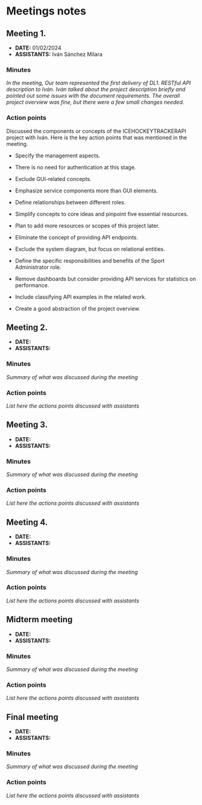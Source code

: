 # Meetings notes

## Meeting 1.
* **DATE:** 01/02/2024
* **ASSISTANTS:** Iván Sánchez Milara

### Minutes
*In the meeting, Our team represented the first delivery of DL1. RESTful API description to Iván. Iván talked about the project description briefly and pointed out some issues with the document requirements. The overall project overview was fine, but there were a few small changes needed.*

### Action points
Discussed the components or concepts of the ICEHOCKEYTRACKERAPI project with Iván. Here is the key action points that was mentioned in the meeting.

* Specify the management aspects.

* There is no need for authentication at this stage.

* Exclude GUI-related concepts.

* Emphasize service components more than GUI elements.

* Define relationships between different roles.

* Simplify concepts to core ideas and pinpoint five essential resources.

* Plan to add more resources or scopes of this project later.

* Eliminate the concept of providing API endpoints.

* Exclude the system diagram, but focus on relational entities.

* Define the specific responsibilities and benefits of the Sport Administrator role.

* Remove dashboards but consider providing API services for statistics on performance.

* Include classifying API examples in the related work.

* Create a good abstraction of the project overview.


## Meeting 2.
* **DATE:**
* **ASSISTANTS:**

### Minutes
*Summary of what was discussed during the meeting*

### Action points
*List here the actions points discussed with assistants*




## Meeting 3.
* **DATE:**
* **ASSISTANTS:**

### Minutes
*Summary of what was discussed during the meeting*

### Action points
*List here the actions points discussed with assistants*




## Meeting 4.
* **DATE:**
* **ASSISTANTS:**

### Minutes
*Summary of what was discussed during the meeting*

### Action points
*List here the actions points discussed with assistants*




## Midterm meeting
* **DATE:**
* **ASSISTANTS:**

### Minutes
*Summary of what was discussed during the meeting*

### Action points
*List here the actions points discussed with assistants*




## Final meeting
* **DATE:**
* **ASSISTANTS:**

### Minutes
*Summary of what was discussed during the meeting*

### Action points
*List here the actions points discussed with assistants*




